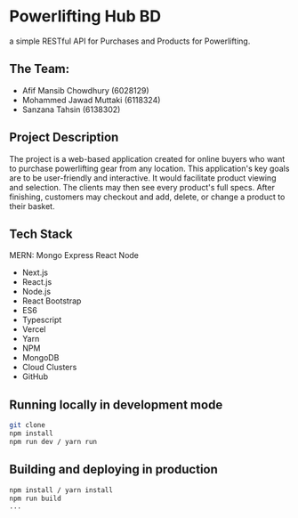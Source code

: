 
# Powerlifting Hub BD

 a simple RESTful API for Purchases and Products for Powerlifting.
 
 
## The Team: 

- Afif Mansib Chowdhury (6028129)
- Mohammed Jawad Muttaki (6118324)
- Sanzana Tahsin (6138302)


## Project Description
The project is a web-based application created for online buyers who want to purchase powerlifting gear from any location. This application's key goals are to be user-friendly and interactive. It would facilitate product viewing and selection. The clients may then see every product's full specs. After finishing, customers may checkout and add, delete, or change a product to their basket.


## Tech Stack
MERN: Mongo Express React Node
- Next.js
- React.js
- Node.js
- React Bootstrap
- ES6
- Typescript
- Vercel
- Yarn
- NPM
- MongoDB
- Cloud Clusters
- GitHub


## Running locally in development mode

```bash
git clone 
npm install
npm run dev / yarn run
```

## Building and deploying in production

```bash
npm install / yarn install
npm run build
...
